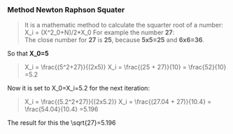 ### Method Newton Raphson Squater
>It is a mathematic method to calculate the squarter root of a number:
>X_i = (X^2_0+N)/2*X_0
For example the number **27**:  
The close number for **27** is **25**, because **5x5=25** and **6x6=36**.  

So that **X_0=5**
>X_i = \frac{(5^2+27)}{(2x5)}
>X_i = \frac{(25 + 27)}{10} = \frac{52}{10} =5.2

Now it is set to X_0=X_i=5.2 for the next iteration:
>X_i = \frac{(5.2^2+27)}{(2x5.2)}
>X_i = \frac{(27.04 + 27)}{10.4} = \frac{54.04}{10.4} =5.196

The result for this the \sqrt{27}=5.196



